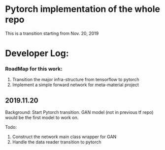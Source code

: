# Pytorch implementation of the whole repo

This is a transition starting from Nov. 20, 2019

# Developer Log:

### RoadMap for this work:
1. Transition the major infra-structure from tensorflow to pytorch
2. Implement a simple forward network for meta-material project

## 2019.11.20
Background: Start Pytorch transition. GAN model (not in previous tf repo) would be the first model to work on.

Todo:
1. Construct the network main class wrapper for GAN
2. Handle the data reader transition to pytorch

